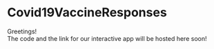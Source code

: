 # Covid19VaccineResponses

Greetings!  
The code and the link for our interactive app will be hosted here soon! 

